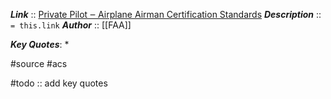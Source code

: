 ***Link***      :: [Private Pilot ‒ Airplane Airman Certification Standards](https://www.faa.gov/training_testing/testing/acs/media/private_airplane_acs_change_1.pdf)
***Description***      :: `= this.link`
***Author*** :: [[FAA]]

***Key Quotes***:
* 

#source #acs

#todo :: add key quotes